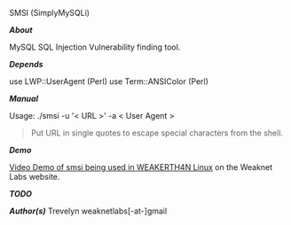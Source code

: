 SMSI (SimplyMySQLi)

_**About**_

MySQL SQL Injection Vulnerability finding tool.

_**Depends**_

use LWP::UserAgent (Perl)
use Term::ANSIColor (Perl)

_**Manual**_

Usage: ./smsi -u '< URL >' -a < User Agent >
> Put URL in single quotes to escape special characters from the shell.

_**Demo**_

<a href='http://weaknetlabs.com/linux/pcrackdemo/pcrackdemo.html'>Video Demo of smsi being used in WEAKERTH4N Linux</a> on the Weaknet Labs website.

_**TODO**_

_**Author(s)**_
Trevelyn weaknetlabs[-at-]gmail